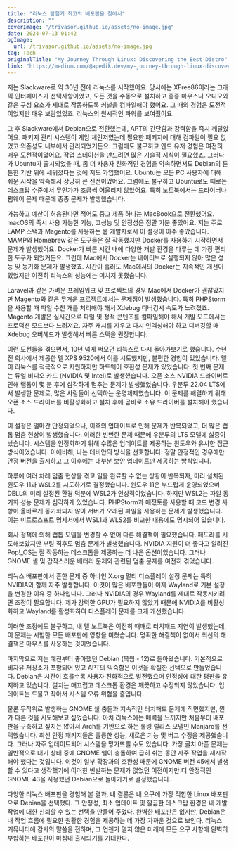 ```yaml
---
title: "리눅스 탐험기 최고의 배포판을 찾아서"
description: ""
coverImage: "/trivasor.github.io/assets/no-image.jpg"
date: 2024-07-13 01:42
ogImage: 
  url: /trivasor.github.io/assets/no-image.jpg
tag: Tech
originalTitle: "My Journey Through Linux: Discovering the Best Distro"
link: "https://medium.com/@apedik.dev/my-journey-through-linux-discovering-the-best-distro-32915c80a7a7"
---
```



저는 Slackware로 약 30년 전에 리눅스를 시작했어요. 당시에는 XFree86이라는 그래픽 인터페이스가 선택사항이었고, 모든 것을 수동으로 설치하고 종종 마우스나 오디오와 같은 구성 요소가 제대로 작동하도록 커널을 컴파일해야 했어요. 그 때의 경험은 도전적이었지만 매우 보람있었죠. 리눅스의 원시적인 파워를 보여줬어요.

그 후 Slackware에서 Debian으로 전환했는데, APT의 간단함과 강력함을 즉시 깨달았어요. 패키지 관리 시스템이 게임 체인저였는데 필요한 패키지에 대해 컴파일이 필요 없었고 의존성도 내부에서 관리되었거든요. 그럼에도 불구하고 엔드 유저 경험은 여전히 매우 도전적이었어요. 작업 스테이션을 만드려면 많은 기술적 지식이 필요했죠. 그러다가 Ubuntu가 출시되었을 때, 좀 더 사용자 친화적인 경험을 약속하면서도 Debian의 튼튼한 기반 위에 세워졌다는 것에 저도 가입했어요. Ubuntu는 모든 PC 사용자에 대해 쉬운 시작을 약속해서 상당히 큰 진전이었어요. 그럼에도 불구하고 Ubuntu로도 때로는 데스크탑 수준에서 무언가가 조금씩 어울리지 않았어요. 특히 노트북에서는 드라이버나 펌웨어 문제 때문에 종종 문제가 발생했습니다.

가능하고 예산이 허용된다면 적어도 중고 제품 하나는 MacBook으로 전환했어요. macOS의 즉시 사용 가능한 기능, 고성능 및 안정성은 정말 기분 좋았어요. 저는 주로 LAMP 스택과 Magento를 사용하는 웹 개발자로서 이 설정이 아주 좋았습니다. MAMP와 Homebrew 같은 도구들은 잘 작동했지만 Docker를 사용하기 시작하면서 문제가 발생했어요. Docker가 빠른 시간 내에 다양한 개발 환경을 다루는 데 가장 편리한 도구가 되었거든요. 그런데 Mac에서 Docker는 네이티브로 실행되지 않아 많은 성능 및 동기화 문제가 발생했죠. 시간이 흘러도 Mac에서의 Docker는 지속적인 개선이 있었지만 여전히 리눅스의 성능에는 미치지 못했습니다.

Laravel과 같은 가벼운 프레임워크 및 프로젝트의 경우 Mac에서 Docker가 괜찮았지만 Magento와 같은 무거운 프로젝트에서는 문제점이 발생했습니다. 특히 PHPStorm을 사용할 때 파일 수천 개를 처리해야 해서 Xdebug 디버깅시 속도가 느려졌죠. Magento 개발은 실시간으로 파일 및 정적 콘텐츠를 컴파일해야 해서 개발 모드에서는 프로덕션 모드보다 느려져요. 자주 캐시를 지우고 다시 인덱싱해야 하고 디버깅할 때 Xdebug 오버헤드가 발생해서 빠른 스택을 권장합니다.

<div class="content-ad"></div>

이런 도전들을 겪으면서, 10년 넘게 써오던 리눅스로 다시 돌아가보기로 했습니다. 수년 전 회사에서 제공한 델 XPS 9520에서 이를 시도했지만, 불편한 경험이 있었습니다. 델이 리눅스를 적극적으로 지원하지만 하드웨어 호환성 문제가 있었습니다. 첫 번째 문제는 듀얼 비디오 카드 (NVIDIA 및 Intel)로 발생했습니다. 오픈 소스 NVIDIA 드라이버로 인해 랩톱이 몇 분 후에 심각하게 멈추는 문제가 발생했었습니다. 우분투 22.04 LTS에서 발생한 문제로, 많은 사람들이 선택하는 운영체제였습니다. 이 문제를 해결하기 위해 오픈 소스 드라이버를 비활성화하고 설치 후에 곧바로 소유 드라이버를 설치해야 했습니다.

이 설정은 얼마간 안정되었으나, 이후의 업데이트로 인해 문제가 반복되었고, 더 많은 랩톱 멈춤 현상이 발생했습니다. 이러한 빈번한 문제 때문에 우분투의 LTS 모델에 싫증이 났습니다. 시스템을 안정화하기 위해 수많은 업데이트를 제공하는 윈도우와 유사한 접근 방식이었습니다. 이에비해, 나는 데비안의 방식을 선호합니다: 정말 안정적인 경우에만 안정 버전을 출시하고 그 이후에는 대부분 보안 업데이트만 제공하는 방식입니다.

하루에 여러 차례 멈춤 현상을 겪고 일을 완료할 수 없는 상황이 반복되자, 미리 설치된 윈도우 11과 WSL2를 시도하기로 결정했습니다. 윈도우 11은 부드럽게 운영되었으며 DELL의 미리 설정된 환경 덕분에 WSL2가 인상적이었습니다. 하지만 WSL2는 파일 동기화 성능 문제가 심각하게 있었습니다. PHPStorm과 매젔토를 사용할 때 코드 변경 사항이 올바르게 동기화되지 않아 서버가 오래된 파일을 사용하는 문제가 발생했습니다. 이는 미트로스프트 명세서에서 WSL1과 WLS2를 비교한 내용에도 명시되어 있습니다.

회사 정책에 의해 랩톱 모델을 변경할 수 없어 다른 해결책이 필요했습니다. 페도라를 시도해보았지만 부팅 직후도 멈춤 문제가 발생했습니다. NVIDIA 지원이 더 좋다고 알려진 Pop!_OS는 잘 작동하는 데스크톱을 제공하는 더 나은 옵션이었습니다. 그러나 GNOME 셸 및 갑작스러운 배터리 문제와 관련된 멈춤 문제를 여전히 겪었습니다.

<div class="content-ad"></div>

리눅스 배포판에서 흔한 문제 중 하나인 X.org 멀티 디스플레이 설정 문제는 특히 NVIDIA와 함께 자주 발생합니다. 이것이 많은 배포판들이 이제 Wayland로 기본 설정을 변경한 이유 중 하나입니다. 그러나 NVIDIA의 경우 Wayland를 제대로 작동시키려면 조정이 필요합니다. 제가 강력한 GPU가 필요하지 않았기 때문에 NVIDIA를 비활성화하고 Wayland를 활성화하여 디스플레이 문제를 크게 개선했습니다.

이러한 조정에도 불구하고, 내 델 노트북은 여전히 때때로 터치패드 지연이 발생했는데, 이 문제는 시험한 모든 배포판에 영향을 미쳤습니다. 명확한 해결책이 없어서 최선의 해결책은 마우스를 사용하는 것이었습니다.

마지막으로 저는 예전부터 좋아했던 Debian (북웜 - 12)로 돌아왔습니다. 기본적으로 비자유 저장소가 포함되어 있고 APT의 익숙함은 이것을 확실한 선택으로 만들었습니다. Debian은 시간이 흐를수록 사용자 친화적으로 발전했으며 안정성에 대한 평판을 유지하고 있습니다. 설치는 매끄럽고 데스크톱 환경은 깨끗하고 수정되지 않았습니다. 업데이트는 드물고 작아서 시스템 오류 위험을 줄입니다.

물론 무작위로 발생하는 GNOME 쉘 충돌과 지속적인 터치패드 문제에 직면했지만, 뭔가 다른 것을 시도해보고 싶었습니다. 아치 리눅스에는 매력을 느끼지만 처음부터 배포판을 구축하고 싶지는 않아서 Arch를 기반으로 하는 롤링 릴리스 모델인 Manjaro를 선택했습니다. 최신 안정 패키지들은 훌륭한 성능, 새로운 기능 및 버그 수정을 제공했습니다. 그러나 자주 업데이트되어 시스템을 망가뜨릴 수도 있습니다. 가장 골치 아픈 문제는 일반적으로 대기 상태 중에 GNOME 쉘이 충돌하여 급히 쉬는 동안 자주 작업을 재시작해야 했다는 것입니다. 이것이 일부 확장과의 호환성 때문에 GNOME 버전 45에서 발생할 수 있다고 생각했기에 이러한 빈발하는 문제가 없었던 이전이지만 더 안정적인 GNOME 43을 사용했던 Debian으로 돌아가기로 결정했습니다.

<div class="content-ad"></div>

다양한 리눅스 배포판을 경험해 본 결과, 내 결론은 내 요구에 가장 적합한 Linux 배포판으로 Debian을 선택했다. 그 안정성, 최소 업데이트 및 깔끔한 데스크탑 환경은 내 개발 작업에 대한 신뢰할 수 있는 선택을 만들어 주었다. 완벽한 배포판은 없지만, Debian은 내 작업 흐름에 필요한 원활한 경험을 제공하는 데 가장 가까운 것으로 보인다. 리눅스 커뮤니티에 감사의 말씀을 전하며, 그 언젠가 멀지 않은 미래에 모든 요구 사항에 완벽히 부합하는 배포판이 마침내 출시되기를 기대한다.